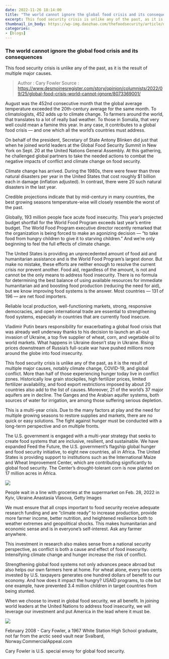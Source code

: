 ```yaml
---
date: 2022-11-26 18:14:00
title: "The world cannot ignore the global food crisis and its consequences"
excerpt: This food security crisis is unlike any of the past, as it is the result of multiple major causes.
thumbnail_in_body: https://wp-img.daozhao.com/thefoodsecurity/article/d14fb34b-badb-4f41-85bb-0d403d72f2c8-GTY_1238828893.webp
categories:
- [blogs]
---
```


### The world cannot ignore the global food crisis and its consequences ###

This food security crisis is unlike any of the past, as it is the result of multiple major causes.

> Author : Cary Fowler
> Source : https://www.desmoinesregister.com/story/opinion/columnists/2022/09/25/global-food-crisis-world-cannot-ignore/8073369001/

August was the 452nd consecutive month that the global average temperature exceeded the 20th-century average for the same month. To climatologists, 452 adds up to climate change. To farmers around the world, that translates to a lot of really bad weather. To those in Somalia, that very well could mean a famine this year. In any case, it contributes to a global food crisis — and one which all the world’s countries must address.

On behalf of the president, Secretary of State Antony Blinken did just that when he joined world leaders at the Global Food Security Summit in New York on Sept. 20 at the United Nations General Assembly. At this gathering, he challenged global partners to take the needed actions to combat the negative impacts of conflict and climate change on food security.

Climate change has arrived. During the 1980s, there were fewer than three natural disasters per year in the United States that cost roughly $1 billion each in damage (inflation adjusted). In contrast, there were 20 such natural disasters in the last year.

Credible projections indicate that by mid-century in many countries, the best growing seasons temperature-wise will closely resemble the worst of the past.

Globally, 193 million people face acute food insecurity. This year’s projected budget shortfall for the World Food Program exceeds last year’s entire budget. The World Food Program executive director recently remarked that the organization is being forced to make an agonizing decision — “to take food from hungry children to give it to starving children.” And we’re only beginning to feel the full effects of climate change.

The United States is providing an unprecedented amount of food aid and humanitarian assistance and is the World Food Program’s largest donor. But make no mistake, these efforts are neither enough to resolve the current crisis nor prevent another. Food aid, regardless of the amount, is not and cannot be the only means to address food insecurity. There is no formula for determining the best balance of using available resources for immediate humanitarian aid and boosting food production (reducing the need for aid), but we know improving food systems is the answer. Most countries — 131 of 196 — are net food importers.

Reliable local production, well-functioning markets, strong, responsive democracies, and open international trade are essential to strengthening food systems, especially in countries that are currently food insecure.

Vladimir Putin bears responsibility for exacerbating a global food crisis that was already well underway thanks to his decision to launch an all-out invasion of Ukraine, a top five supplier of wheat, corn, and vegetable oil to world markets. What happens in Ukraine doesn’t stay in Ukraine. Rising prices downstream of Russia’s full-scale war have pushed millions more around the globe into food insecurity.

This food security crisis is unlike any of the past, as it is the result of multiple major causes, notably climate change, COVID-19, and global conflict. More than half of those experiencing hunger today live in conflict zones. Historically low grain stockpiles, high fertilizer prices, limited fertilizer availability, and food export restrictions imposed by about 20 countries also add to the list of causes. Moreover, 21 of the world’s 37 major aquifers are in decline. The Ganges and the Arabian aquifer systems, both sources of water for irrigation, are among those suffering serious depletion.

This is a multi-year crisis. Due to the many factors at play and the need for multiple growing seasons to restore supplies and markets, there are no quick or easy solutions. The fight against hunger must be conducted with a long-term perspective and on multiple fronts.

The U.S. government is engaged with a multi-year strategy that seeks to create food systems that are inclusive, resilient, and sustainable. We have expanded Feed the Future, the U.S. government’s flagship global hunger and food security initiative, to eight new countries, all in Africa. The United States is providing support to institutions such as the International Maize and Wheat Improvement Center, which are contributing significantly to global food security. The Center’s drought-tolerant corn is now planted on 17 million acres in Africa.

![](https://wp-img.daozhao.com/thefoodsecurity/article/d14fb34b-badb-4f41-85bb-0d403d72f2c8-GTY_1238828893.webp)
<p class="_image_caption">People wait in a line with groceries at the supermarket on Feb. 28, 2022 in Kyiv, Ukraine.<span class="extra">Anastasia Vlasova, Getty Images</span></p>

We must ensure that all crops important to food security receive adequate research funding and are “climate ready” to increase production, provide more farmer income, better nutrition, and heightened resilience both to weather extremes and geopolitical shocks. This makes humanitarian and economic sense and is in everyone’s self-interest. Ask any farmer anywhere.

This investment in research also makes sense from a national security perspective, as conflict is both a cause and effect of food insecurity. Intensifying climate change and hunger increase the risk of conflict.

Strengthening global food systems not only advances peace abroad but also helps our own farmers here at home. For wheat alone, every two cents invested by U.S. taxpayers generates one hundred dollars of benefit to our economy. And how does it impact the hungry? USAID programs, to cite but one example, have prevented 3.4 million children in target countries from being stunted.

When we choose to invest in global food security, we all benefit. In joining world leaders at the United Nations to address food insecurity, we will leverage our investment and put America in the lead where it must be.

![](https://wp-img.daozhao.com/thefoodsecurity/article/77a54f58-5e24-40bb-9b09-42f4693d3a20-Cary_Fowler2007_2236237.webp)
<p class="_image_caption">February 2008 - Cary Fowler, a 1967 White Station High School graduate, not far from the arctic seed vault near Svalbard, Norway.<span class="extra">CommercialAppeal.com</span></p>

Cary Fowler is U.S. special envoy for global food security.
